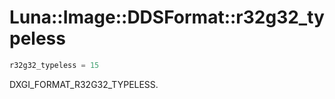 # Luna::Image::DDSFormat::r32g32_typeless

```c++
r32g32_typeless = 15
```

DXGI_FORMAT_R32G32_TYPELESS. 

